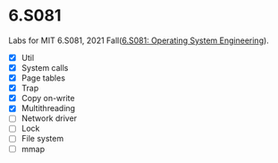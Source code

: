# 6.S081

Labs for MIT 6.S081, 2021 Fall([6.S081: Operating System Engineering](https://pdos.csail.mit.edu/6.S081/2021/index.html)).

- [x] Util
- [x] System calls
- [x] Page tables
- [x] Trap
- [x] Copy on-write
- [x] Multithreading
- [ ] Network driver
- [ ] Lock
- [ ] File system
- [ ] mmap
